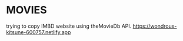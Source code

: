 # MOVIES

trying to copy IMBD website using theMovieDb  API.
https://wondrous-kitsune-600757.netlify.app
